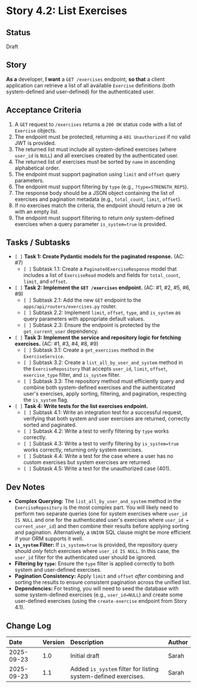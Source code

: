 # Story 4.2: List Exercises

## Status

Draft

## Story

**As a** developer,
**I want** a `GET /exercises` endpoint,
**so that** a client application can retrieve a list of all available `Exercise` definitions (both system-defined and user-defined) for the authenticated user.

## Acceptance Criteria

1.  A `GET` request to `/exercises` returns a `200 OK` status code with a list of `Exercise` objects.
2.  The endpoint must be protected, returning a `401 Unauthorized` if no valid JWT is provided.
3.  The returned list must include all system-defined exercises (where `user_id` is `NULL`) and all exercises created by the authenticated user.
4.  The returned list of exercises must be sorted by `name` in ascending alphabetical order.
5.  The endpoint must support pagination using `limit` and `offset` query parameters.
6.  The endpoint must support filtering by `type` (e.g., `?type=STRENGTH_REPS`).
7.  The response body should be a JSON object containing the list of exercises and pagination metadata (e.g., `total_count`, `limit`, `offset`).
8.  If no exercises match the criteria, the endpoint should return a `200 OK` with an empty list.
9.  The endpoint must support filtering to return *only* system-defined exercises when a query parameter `is_system=true` is provided.

## Tasks / Subtasks

*   `[ ]` **Task 1: Create Pydantic models for the paginated response.** (AC: #7)
    *   `[ ]` Subtask 1.1: Create a `PaginatedExerciseResponse` model that includes a list of `ExerciseRead` models and fields for `total_count`, `limit`, and `offset`.
*   `[ ]` **Task 2: Implement the `GET /exercises` endpoint.** (AC: #1, #2, #5, #6, #9)
    *   `[ ]` Subtask 2.1: Add the new `GET` endpoint to the `apps/api/routers/exercises.py` router.
    *   `[ ]` Subtask 2.2: Implement `limit`, `offset`, `type`, and `is_system` as query parameters with appropriate default values.
    *   `[ ]` Subtask 2.3: Ensure the endpoint is protected by the `get_current_user` dependency.
*   `[ ]` **Task 3: Implement the service and repository logic for fetching exercises.** (AC: #1, #3, #4, #8, #9)
    *   `[ ]` Subtask 3.1: Create a `get_exercises` method in the `ExerciseService`.
    *   `[ ]` Subtask 3.2: Create a `list_all_by_user_and_system` method in the `ExerciseRepository` that accepts `user_id`, `limit`, `offset`, `exercise_type` filter, and `is_system` filter.
    *   `[ ]` Subtask 3.3: The repository method must efficiently query and combine both system-defined exercises and the authenticated user's exercises, apply sorting, filtering, and pagination, respecting the `is_system` flag.
*   `[ ]` **Task 4: Write tests for the list exercises endpoint.**
    *   `[ ]` Subtask 4.1: Write an integration test for a successful request, verifying that both system and user exercises are returned, correctly sorted and paginated.
    *   `[ ]` Subtask 4.2: Write a test to verify filtering by `type` works correctly.
    *   `[ ]` Subtask 4.3: Write a test to verify filtering by `is_system=true` works correctly, returning only system exercises.
    *   `[ ]` Subtask 4.4: Write a test for the case where a user has no custom exercises but system exercises are returned.
    *   `[ ]` Subtask 4.5: Write a test for the unauthorized case (401).

## Dev Notes

*   **Complex Querying:** The `list_all_by_user_and_system` method in the `ExerciseRepository` is the most complex part. You will likely need to perform two separate queries (one for system exercises where `user_id IS NULL` and one for the authenticated user's exercises where `user_id = current_user_id`) and then combine their results before applying sorting and pagination. Alternatively, a `UNION` SQL clause might be more efficient if your ORM supports it well.
*   **`is_system` Filter:** If `is_system=true` is provided, the repository query should *only* fetch exercises where `user_id IS NULL`. In this case, the `user_id` filter for the authenticated user should be ignored.
*   **Filtering by `type`:** Ensure the `type` filter is applied correctly to both system and user-defined exercises.
*   **Pagination Consistency:** Apply `limit` and `offset` *after* combining and sorting the results to ensure consistent pagination across the unified list.
*   **Dependencies:** For testing, you will need to seed the database with some system-defined exercises (e.g., `user_id=NULL`) and create some user-defined exercises (using the `create-exercise` endpoint from Story 4.1).

## Change Log

| Date | Version | Description | Author |
| :--- | :--- | :--- | :--- |
| 2025-09-23 | 1.0 | Initial draft | Sarah |
| 2025-09-23 | 1.1 | Added `is_system` filter for listing system-defined exercises. | Sarah |
